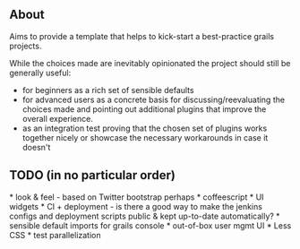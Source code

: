 <h2>About</h2>

Aims to provide a template that helps to kick-start a best-practice grails projects. 

While the choices made are inevitably opinionated the project should still be generally useful:

* for beginners as a rich set of sensible defaults
* for advanced users as a concrete basis for discussing/reevaluating the choices made and pointing out
	additional plugins that improve the overall experience.
* as an integration test proving that the chosen set of plugins works together nicely or 
	showcase the necessary workarounds in case it doesn't

<h2>TODO (in no particular order)</h2>
* look & feel - based on Twitter bootstrap perhaps
* coffeescript 
* UI widgets
* CI + deployment - is there a good way to make the jenkins configs and deployment scripts public & kept up-to-date automatically?
* sensible default imports for grails console
* out-of-box user mgmt UI 
* Less CSS
* test parallelization
